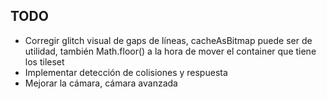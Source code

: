 ## TODO
 - Corregir glitch visual de gaps de líneas, cacheAsBitmap puede ser de utilidad, también Math.floor() a la hora de mover el container que tiene los tileset
 - Implementar detección de colisiones y respuesta
 - Mejorar la cámara, cámara avanzada
